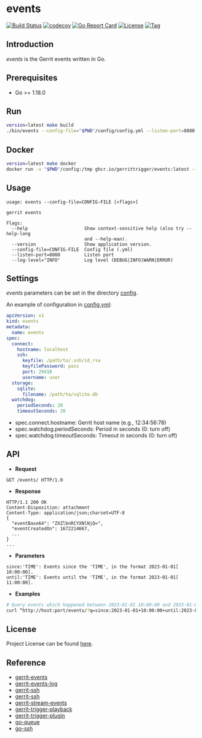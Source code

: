 # events

[![Build Status](https://github.com/gerrittrigger/events/workflows/ci/badge.svg?branch=main&event=push)](https://github.com/gerrittrigger/events/actions?query=workflow%3Aci)
[![codecov](https://codecov.io/gh/gerrittrigger/events/branch/main/graph/badge.svg?token=6B10M2ZPPS)](https://codecov.io/gh/gerrittrigger/events)
[![Go Report Card](https://goreportcard.com/badge/github.com/gerrittrigger/events)](https://goreportcard.com/report/github.com/gerrittrigger/events)
[![License](https://img.shields.io/github/license/gerrittrigger/events.svg)](https://github.com/gerrittrigger/events/blob/main/LICENSE)
[![Tag](https://img.shields.io/github/tag/gerrittrigger/events.svg)](https://github.com/gerrittrigger/events/tags)



## Introduction

*events* is the Gerrit events written in Go.



## Prerequisites

- Go >= 1.18.0



## Run

```bash
version=latest make build
./bin/events --config-file="$PWD"/config/config.yml --listen-port=8080
```



## Docker

```bash
version=latest make docker
docker run -v "$PWD"/config:/tmp ghcr.io/gerrittrigger/events:latest --config-file=/tmp/config.yml --listen-port=8080
```



## Usage

```
usage: events --config-file=CONFIG-FILE [<flags>]

gerrit events

Flags:
  --help                     Show context-sensitive help (also try --help-long
                             and --help-man).
  --version                  Show application version.
  --config-file=CONFIG-FILE  Config file (.yml)
  --listen-port=8080         Listen port
  --log-level="INFO"         Log level (DEBUG|INFO|WARN|ERROR)
```



## Settings

*events* parameters can be set in the directory [config](https://github.com/gerrittrigger/events/blob/main/config).

An example of configuration in [config.yml](https://github.com/gerrittrigger/events/blob/main/config/config.yml):

```yaml
apiVersion: v1
kind: events
metadata:
  name: events
spec:
  connect:
    hostname: localhost
    ssh:
      keyfile: /path/to/.ssh/id_rsa
      keyfilePassword: pass
      port: 29418
      username: user
  storage:
    sqlite:
      filename: /path/to/sqlite.db
  watchdog:
    periodSeconds: 20
    timeoutSeconds: 20
```

- spec.connect.hostname: Gerrit host name (e.g., 12:34:56:78)
- spec.watchdog.periodSeconds: Period in seconds (0: turn off)
- spec.watchdog.timeoutSeconds: Timeout in seconds (0: turn off)



## API

- **Request**

```
GET /events/ HTTP/1.0
```



- **Response**

```
HTTP/1.1 200 OK
Content-Disposition: attachment
Content-Type: application/json;charset=UTF-8
{
  "eventBase64": "ZXZlbnRCYXNlNjQ=",
  "eventCreatedOn": 1672214667,
  ...
}
...
```



- **Parameters**

```
since:'TIME': Events since the 'TIME', in the format 2023-01-01[ 10:00:00].
until:'TIME': Events until the 'TIME', in the format 2023-01-01[ 11:00:00].
```



- **Examples**

```bash
# Query events which happened between 2023-01-01 10:00:00 and 2023-01-01 11:00:00
curl “http://host:port/events/?q=since:2023-01-01+10:00:00+until:2023-01-01+11:00:00”
```



## License

Project License can be found [here](LICENSE).



## Reference

- [gerrit-events](https://github.com/sonyxperiadev/gerrit-events)
- [gerrit-events-log](https://gerrit.googlesource.com/plugins/events-log/)
- [gerrit-ssh](https://github.com/craftsland/gerrit-ssh)
- [gerrit-ssh](https://gist.github.com/craftslab/2a89da7b65fd32aaf6c598145625e643)
- [gerrit-stream-events](https://gerrit-review.googlesource.com/Documentation/cmd-stream-events.html)
- [gerrit-trigger-playback](https://github.com/jenkinsci/gerrit-trigger-plugin/blob/master/src/main/java/com/sonyericsson/hudson/plugins/gerrit/trigger/playback/GerritMissedEventsPlaybackManager.java)
- [gerrit-trigger-plugin](https://github.com/jenkinsci/gerrit-trigger-plugin)
- [go-queue](https://github.com/alexsergivan/blog-examples/blob/master/queue)
- [go-ssh](https://golang.hotexamples.com/site/file?hash=0x622d73200b734b5b68931b92861d30d6f4ef184f0872a45c49cedf26a29fa965&fullName=main.go&project=aybabtme/multisshtail)
